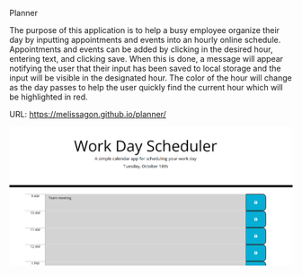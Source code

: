 Planner 

The purpose of this application is to help a busy employee organize their day by inputting appointments and events into an hourly online schedule.
Appointments and events can be added by clicking in the desired hour, entering text, and clicking save. 
When this is done, a message will appear notifying the user that their input has been saved to local storage and the input will be visible in the designated hour. 
The color of the hour will change as the day passes to help the user quickly find the current hour which will be highlighted in red.  

URL: https://melissagon.github.io/planner/

![screenshot](./assets/images/screenshot.png)

